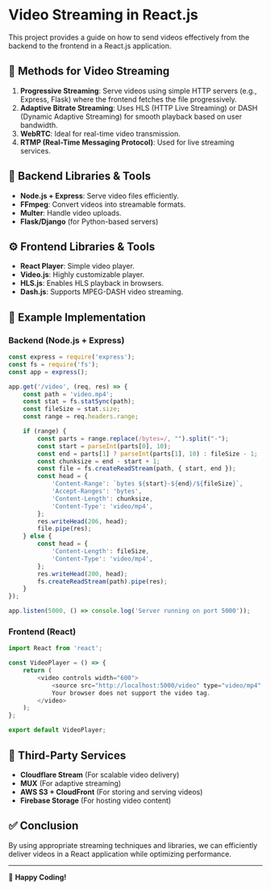 # Video Streaming in React.js

This project provides a guide on how to send videos effectively from the backend to the frontend in a React.js application.

## 📌 Methods for Video Streaming

1. **Progressive Streaming**: Serve videos using simple HTTP servers (e.g., Express, Flask) where the frontend fetches the file progressively.
2. **Adaptive Bitrate Streaming**: Uses HLS (HTTP Live Streaming) or DASH (Dynamic Adaptive Streaming) for smooth playback based on user bandwidth.
3. **WebRTC**: Ideal for real-time video transmission.
4. **RTMP (Real-Time Messaging Protocol)**: Used for live streaming services.

## 🔧 Backend Libraries & Tools

- **Node.js + Express**: Serve video files efficiently.
- **FFmpeg**: Convert videos into streamable formats.
- **Multer**: Handle video uploads.
- **Flask/Django** (for Python-based servers)

## ⚙️ Frontend Libraries & Tools

- **React Player**: Simple video player.
- **Video.js**: Highly customizable player.
- **HLS.js**: Enables HLS playback in browsers.
- **Dash.js**: Supports MPEG-DASH video streaming.

## 🚀 Example Implementation

### Backend (Node.js + Express)
```js
const express = require('express');
const fs = require('fs');
const app = express();

app.get('/video', (req, res) => {
    const path = 'video.mp4';
    const stat = fs.statSync(path);
    const fileSize = stat.size;
    const range = req.headers.range;

    if (range) {
        const parts = range.replace(/bytes=/, "").split("-");
        const start = parseInt(parts[0], 10);
        const end = parts[1] ? parseInt(parts[1], 10) : fileSize - 1;
        const chunksize = end - start + 1;
        const file = fs.createReadStream(path, { start, end });
        const head = {
            'Content-Range': `bytes ${start}-${end}/${fileSize}`,
            'Accept-Ranges': 'bytes',
            'Content-Length': chunksize,
            'Content-Type': 'video/mp4',
        };
        res.writeHead(206, head);
        file.pipe(res);
    } else {
        const head = {
            'Content-Length': fileSize,
            'Content-Type': 'video/mp4',
        };
        res.writeHead(200, head);
        fs.createReadStream(path).pipe(res);
    }
});

app.listen(5000, () => console.log('Server running on port 5000'));
```

### Frontend (React)
```js
import React from 'react';

const VideoPlayer = () => {
    return (
        <video controls width="600">
            <source src="http://localhost:5000/video" type="video/mp4" />
            Your browser does not support the video tag.
        </video>
    );
};

export default VideoPlayer;
```

## 📌 Third-Party Services
- **Cloudflare Stream** (For scalable video delivery)
- **MUX** (For adaptive streaming)
- **AWS S3 + CloudFront** (For storing and serving videos)
- **Firebase Storage** (For hosting video content)

## ✅ Conclusion

By using appropriate streaming techniques and libraries, we can efficiently deliver videos in a React application while optimizing performance.

---
🚀 **Happy Coding!**
